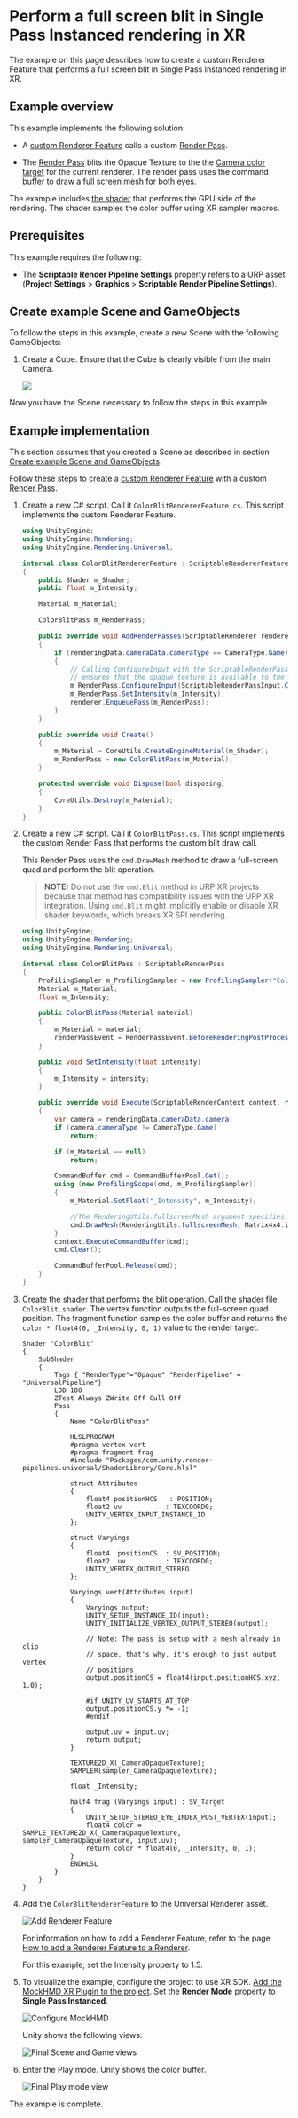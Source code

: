 # Perform a full screen blit in Single Pass Instanced rendering in XR

The example on this page describes how to create a custom Renderer Feature that performs a full screen blit in Single Pass Instanced rendering in XR.

## Example overview

This example implements the following solution:

* A [custom Renderer Feature](https://docs.unity3d.com/Packages/com.unity.render-pipelines.universal@12.0/api/UnityEngine.Rendering.Universal.ScriptableRendererFeature.html) calls a custom [Render Pass](https://docs.unity3d.com/Packages/com.unity.render-pipelines.universal@12.0/api/UnityEngine.Rendering.Universal.ScriptableRenderPass.html).

* The [Render Pass](https://docs.unity3d.com/Packages/com.unity.render-pipelines.universal@12.0/api/UnityEngine.Rendering.Universal.ScriptableRenderPass.html) blits the Opaque Texture to the the [Camera color target](https://docs.unity3d.com/Packages/com.unity.render-pipelines.universal@7.0/api/UnityEngine.Rendering.Universal.ScriptableRenderer.html#UnityEngine_Rendering_Universal_ScriptableRenderer_cameraColorTarget) for the current renderer. The render pass uses the command buffer to draw a full screen mesh for both eyes.

The example includes [the shader](#shader) that performs the GPU side of the rendering. The shader samples the color buffer using XR sampler macros.

## Prerequisites

This example requires the following:

* The **Scriptable Render Pipeline Settings** property refers to a URP asset (**Project Settings** > **Graphics** > **Scriptable Render Pipeline Settings**).

## <a name="example-objects"></a>Create example Scene and GameObjects

To follow the steps in this example, create a new Scene with the following GameObjects:

1. Create a Cube. Ensure that the Cube is clearly visible from the main Camera.

    ![](../Images/how-to/blit-xr/example-scene.png)

Now you have the Scene necessary to follow the steps in this example.

## Example implementation

This section assumes that you created a Scene as described in section [Create example Scene and GameObjects](#example-objects).

Follow these steps to create a [custom Renderer Feature](https://docs.unity3d.com/Packages/com.unity.render-pipelines.universal@12.0/api/UnityEngine.Rendering.Universal.ScriptableRendererFeature.html) with a custom [Render Pass](https://docs.unity3d.com/Packages/com.unity.render-pipelines.universal@12.0/api/UnityEngine.Rendering.Universal.ScriptableRenderPass.html).

1. Create a new C# script. Call it `ColorBlitRendererFeature.cs`. This script implements the custom Renderer Feature.

    ```C#
    using UnityEngine;
    using UnityEngine.Rendering;
    using UnityEngine.Rendering.Universal;

    internal class ColorBlitRendererFeature : ScriptableRendererFeature
    {
        public Shader m_Shader;
        public float m_Intensity;

        Material m_Material;

        ColorBlitPass m_RenderPass;

        public override void AddRenderPasses(ScriptableRenderer renderer, ref RenderingData renderingData)
        {
            if (renderingData.cameraData.cameraType == CameraType.Game)
            {
                // Calling ConfigureInput with the ScriptableRenderPassInput.Color argument
                // ensures that the opaque texture is available to the Render Pass.
                m_RenderPass.ConfigureInput(ScriptableRenderPassInput.Color);
                m_RenderPass.SetIntensity(m_Intensity);
                renderer.EnqueuePass(m_RenderPass);
            }
        }

        public override void Create()
        {
            m_Material = CoreUtils.CreateEngineMaterial(m_Shader);
            m_RenderPass = new ColorBlitPass(m_Material);
        }

        protected override void Dispose(bool disposing)
        {
            CoreUtils.Destroy(m_Material);
        }
    }
    ```

2. Create a new C# script. Call it `ColorBlitPass.cs`. This script implements the custom Render Pass that performs the custom blit draw call.

    This Render Pass uses the `cmd.DrawMesh` method to draw a full-screen quad and perform the blit operation.

    > **NOTE:** Do not use the `cmd.Blit` method in URP XR projects because that method has compatibility issues with the URP XR integration. Using `cmd.Blit` might implicitly enable or disable XR shader keywords, which breaks XR SPI rendering.

    ```C#
    using UnityEngine;
    using UnityEngine.Rendering;
    using UnityEngine.Rendering.Universal;

    internal class ColorBlitPass : ScriptableRenderPass
    {
        ProfilingSampler m_ProfilingSampler = new ProfilingSampler("ColorBlit");
        Material m_Material;
        float m_Intensity;

        public ColorBlitPass(Material material)
        {
            m_Material = material;
            renderPassEvent = RenderPassEvent.BeforeRenderingPostProcessing;
        }

        public void SetIntensity(float intensity)
        {
            m_Intensity = intensity;
        }

        public override void Execute(ScriptableRenderContext context, ref RenderingData renderingData)
        {
            var camera = renderingData.cameraData.camera;
            if (camera.cameraType != CameraType.Game)
                return;

            if (m_Material == null)
                return;

            CommandBuffer cmd = CommandBufferPool.Get();
            using (new ProfilingScope(cmd, m_ProfilingSampler))
            {
                m_Material.SetFloat("_Intensity", m_Intensity);

                //The RenderingUtils.fullscreenMesh argument specifies that the mesh to draw is a quad.
                cmd.DrawMesh(RenderingUtils.fullscreenMesh, Matrix4x4.identity, m_Material);
            }
            context.ExecuteCommandBuffer(cmd);
            cmd.Clear();

            CommandBufferPool.Release(cmd);
        }
    }
    ```

3. <a name="shader"></a>Create the shader that performs the blit operation. Call the shader file `ColorBlit.shader`. The vertex function outputs the full-screen quad position. The fragment function samples the color buffer and returns the `color * float4(0, _Intensity, 0, 1)` value to the render target.

    ```hlsl
    Shader "ColorBlit"
    {
        SubShader
        {
            Tags { "RenderType"="Opaque" "RenderPipeline" = "UniversalPipeline"}
            LOD 100
            ZTest Always ZWrite Off Cull Off
            Pass
            {
                Name "ColorBlitPass"

                HLSLPROGRAM
                #pragma vertex vert
                #pragma fragment frag
                #include "Packages/com.unity.render-pipelines.universal/ShaderLibrary/Core.hlsl"

                struct Attributes
                {
                    float4 positionHCS   : POSITION;
                    float2 uv           : TEXCOORD0;
                    UNITY_VERTEX_INPUT_INSTANCE_ID
                };

                struct Varyings
                {
                    float4  positionCS  : SV_POSITION;
                    float2  uv          : TEXCOORD0;
                    UNITY_VERTEX_OUTPUT_STEREO
                };

                Varyings vert(Attributes input)
                {
                    Varyings output;
                    UNITY_SETUP_INSTANCE_ID(input);
                    UNITY_INITIALIZE_VERTEX_OUTPUT_STEREO(output);

                    // Note: The pass is setup with a mesh already in clip
                    // space, that's why, it's enough to just output vertex
                    // positions
                    output.positionCS = float4(input.positionHCS.xyz, 1.0);

                    #if UNITY_UV_STARTS_AT_TOP
                    output.positionCS.y *= -1;
                    #endif

                    output.uv = input.uv;
                    return output;
                }

                TEXTURE2D_X(_CameraOpaqueTexture);
                SAMPLER(sampler_CameraOpaqueTexture);

                float _Intensity;

                half4 frag (Varyings input) : SV_Target
                {
                    UNITY_SETUP_STEREO_EYE_INDEX_POST_VERTEX(input);
                    float4 color = SAMPLE_TEXTURE2D_X(_CameraOpaqueTexture, sampler_CameraOpaqueTexture, input.uv);
                    return color * float4(0, _Intensity, 0, 1);
                }
                ENDHLSL
            }
        }
    }
    ```

4. Add the `ColorBlitRendererFeature` to the Universal Renderer asset.

    ![Add Renderer Feature](../Images/how-to/blit-xr/add-renderer-feature.png)

    For information on how to add a Renderer Feature, refer to the page [How to add a Renderer Feature to a Renderer](../urp-renderer-feature-how-to-add.md).

    For this example, set the Intensity property to 1.5.

5. To visualize the example, configure the project to use XR SDK. [Add the MockHMD XR Plugin to the project](https://docs.unity3d.com/Packages/com.unity.xr.mock-hmd@latest/index.html). Set the **Render Mode** property to **Single Pass Instanced**.

    ![Configure MockHMD](../Images/how-to/blit-xr/xr-plugin-mockhmd.png)

    Unity shows the following views:

    ![Final Scene and Game views](../Images/how-to/blit-xr/final-scene-and-game-view.png)

6. Enter the Play mode. Unity shows the color buffer.

    ![Final Play mode view](../Images/how-to/blit-xr/final-play-mode-view.png)

The example is complete.
